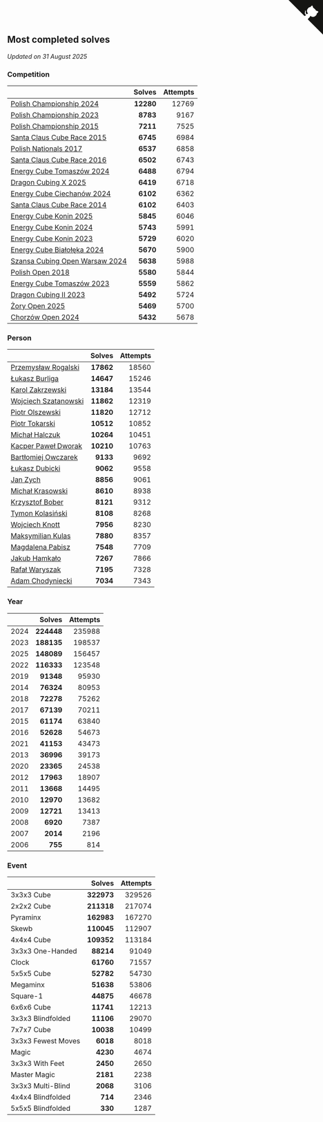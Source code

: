 ## Most completed solves

*Updated on 31 August 2025*


### Competition

|  | Solves | Attempts |
| :--- | ---: | ---: |
| [Polish Championship 2024](https://www.worldcubeassociation.org/competitions/PolishChampionship2024) | **12280** | 12769 |
| [Polish Championship 2023](https://www.worldcubeassociation.org/competitions/PolishChampionship2023) | **8783** | 9167 |
| [Polish Championship 2015](https://www.worldcubeassociation.org/competitions/PolishChampionship2015) | **7211** | 7525 |
| [Santa Claus Cube Race 2015](https://www.worldcubeassociation.org/competitions/SantaClausCubeRace2015) | **6745** | 6984 |
| [Polish Nationals 2017](https://www.worldcubeassociation.org/competitions/PolishNationals2017) | **6537** | 6858 |
| [Santa Claus Cube Race 2016](https://www.worldcubeassociation.org/competitions/SantaClausCubeRace2016) | **6502** | 6743 |
| [Energy Cube Tomaszów 2024](https://www.worldcubeassociation.org/competitions/EnergyCubeTomaszowMazowiecki2024) | **6488** | 6794 |
| [Dragon Cubing X 2025](https://www.worldcubeassociation.org/competitions/DragonCubingX2025) | **6419** | 6718 |
| [Energy Cube Ciechanów 2024](https://www.worldcubeassociation.org/competitions/EnergyCubeCiechanow2024) | **6102** | 6362 |
| [Santa Claus Cube Race 2014](https://www.worldcubeassociation.org/competitions/SantaClausRace2014) | **6102** | 6403 |
| [Energy Cube Konin 2025](https://www.worldcubeassociation.org/competitions/EnergyCubeKonin2025) | **5845** | 6046 |
| [Energy Cube Konin 2024](https://www.worldcubeassociation.org/competitions/EnergyCubeKonin2024) | **5743** | 5991 |
| [Energy Cube Konin 2023](https://www.worldcubeassociation.org/competitions/EnergyCubeKonin2023) | **5729** | 6020 |
| [Energy Cube Białołęka 2024](https://www.worldcubeassociation.org/competitions/EnergyCubeBialoleka2024) | **5670** | 5900 |
| [Szansa Cubing Open Warsaw 2024](https://www.worldcubeassociation.org/competitions/SzansaCubingOpenWarsaw2024) | **5638** | 5988 |
| [Polish Open 2018](https://www.worldcubeassociation.org/competitions/PolishOpen2018) | **5580** | 5844 |
| [Energy Cube Tomaszów 2023](https://www.worldcubeassociation.org/competitions/EnergyCubeTomaszowMazowiecki2023) | **5559** | 5862 |
| [Dragon Cubing II 2023](https://www.worldcubeassociation.org/competitions/DragonCubingII2023) | **5492** | 5724 |
| [Żory Open 2025](https://www.worldcubeassociation.org/competitions/ZoryOpen2025) | **5469** | 5700 |
| [Chorzów Open 2024](https://www.worldcubeassociation.org/competitions/ChorzowOpen2024) | **5432** | 5678 |

### Person

|  | Solves | Attempts |
| :--- | ---: | ---: |
| [Przemysław Rogalski](https://www.worldcubeassociation.org/persons/2013ROGA02) | **17862** | 18560 |
| [Łukasz Burliga](https://www.worldcubeassociation.org/persons/2013BURL01) | **14647** | 15246 |
| [Karol Zakrzewski](https://www.worldcubeassociation.org/persons/2014ZAKR01) | **13184** | 13544 |
| [Wojciech Szatanowski](https://www.worldcubeassociation.org/persons/2011SZAT01) | **11862** | 12319 |
| [Piotr Olszewski](https://www.worldcubeassociation.org/persons/2013OLSZ02) | **11820** | 12712 |
| [Piotr Tokarski](https://www.worldcubeassociation.org/persons/2013TOKA01) | **10512** | 10852 |
| [Michał Halczuk](https://www.worldcubeassociation.org/persons/2006HALC01) | **10264** | 10451 |
| [Kacper Paweł Dworak](https://www.worldcubeassociation.org/persons/2020DWOR01) | **10210** | 10763 |
| [Bartłomiej Owczarek](https://www.worldcubeassociation.org/persons/2013OWCZ01) | **9133** | 9692 |
| [Łukasz Dubicki](https://www.worldcubeassociation.org/persons/2018DUBI01) | **9062** | 9558 |
| [Jan Zych](https://www.worldcubeassociation.org/persons/2014ZYCH01) | **8856** | 9061 |
| [Michał Krasowski](https://www.worldcubeassociation.org/persons/2013KRAS02) | **8610** | 8938 |
| [Krzysztof Bober](https://www.worldcubeassociation.org/persons/2013BOBE01) | **8121** | 9312 |
| [Tymon Kolasiński](https://www.worldcubeassociation.org/persons/2016KOLA02) | **8108** | 8268 |
| [Wojciech Knott](https://www.worldcubeassociation.org/persons/2011KNOT01) | **7956** | 8230 |
| [Maksymilian Kulas](https://www.worldcubeassociation.org/persons/2021KULA02) | **7880** | 8357 |
| [Magdalena Pabisz](https://www.worldcubeassociation.org/persons/2017PABI01) | **7548** | 7709 |
| [Jakub Hamkało](https://www.worldcubeassociation.org/persons/2018HAMK01) | **7267** | 7866 |
| [Rafał Waryszak](https://www.worldcubeassociation.org/persons/2013WARY01) | **7195** | 7328 |
| [Adam Chodyniecki](https://www.worldcubeassociation.org/persons/2017CHOD02) | **7034** | 7343 |

### Year

|  | Solves | Attempts |
| :--- | ---: | ---: |
| 2024 | **224448** | 235988 |
| 2023 | **188135** | 198537 |
| 2025 | **148089** | 156457 |
| 2022 | **116333** | 123548 |
| 2019 | **91348** | 95930 |
| 2014 | **76324** | 80953 |
| 2018 | **72278** | 75262 |
| 2017 | **67139** | 70211 |
| 2015 | **61174** | 63840 |
| 2016 | **52628** | 54673 |
| 2021 | **41153** | 43473 |
| 2013 | **36996** | 39173 |
| 2020 | **23365** | 24538 |
| 2012 | **17963** | 18907 |
| 2011 | **13668** | 14495 |
| 2010 | **12970** | 13682 |
| 2009 | **12721** | 13413 |
| 2008 | **6920** | 7387 |
| 2007 | **2014** | 2196 |
| 2006 | **755** | 814 |

### Event

|  | Solves | Attempts |
| :--- | ---: | ---: |
| 3x3x3 Cube | **322973** | 329526 |
| 2x2x2 Cube | **211318** | 217074 |
| Pyraminx | **162983** | 167270 |
| Skewb | **110045** | 112907 |
| 4x4x4 Cube | **109352** | 113184 |
| 3x3x3 One-Handed | **88214** | 91049 |
| Clock | **61760** | 71557 |
| 5x5x5 Cube | **52782** | 54730 |
| Megaminx | **51638** | 53806 |
| Square-1 | **44875** | 46678 |
| 6x6x6 Cube | **11741** | 12213 |
| 3x3x3 Blindfolded | **11106** | 29070 |
| 7x7x7 Cube | **10038** | 10499 |
| 3x3x3 Fewest Moves | **6018** | 8018 |
| Magic | **4230** | 4674 |
| 3x3x3 With Feet | **2450** | 2650 |
| Master Magic | **2181** | 2238 |
| 3x3x3 Multi-Blind | **2068** | 3106 |
| 4x4x4 Blindfolded | **714** | 2346 |
| 5x5x5 Blindfolded | **330** | 1287 |


<a href="https://github.com/maxidragon/wca_statistics_pl" class="github-corner" aria-label="View source on Github"><svg width="80" height="80" viewBox="0 0 250 250" style="fill:#151513; color:#fff; position: absolute; top: 0; border: 0; right: 0;" aria-hidden="true"><path d="M0,0 L115,115 L130,115 L142,142 L250,250 L250,0 Z"></path><path d="M128.3,109.0 C113.8,99.7 119.0,89.6 119.0,89.6 C122.0,82.7 120.5,78.6 120.5,78.6 C119.2,72.0 123.4,76.3 123.4,76.3 C127.3,80.9 125.5,87.3 125.5,87.3 C122.9,97.6 130.6,101.9 134.4,103.2" fill="currentColor" style="transform-origin: 130px 106px;" class="octo-arm"></path><path d="M115.0,115.0 C114.9,115.1 118.7,116.5 119.8,115.4 L133.7,101.6 C136.9,99.2 139.9,98.4 142.2,98.6 C133.8,88.0 127.5,74.4 143.8,58.0 C148.5,53.4 154.0,51.2 159.7,51.0 C160.3,49.4 163.2,43.6 171.4,40.1 C171.4,40.1 176.1,42.5 178.8,56.2 C183.1,58.6 187.2,61.8 190.9,65.4 C194.5,69.0 197.7,73.2 200.1,77.6 C213.8,80.2 216.3,84.9 216.3,84.9 C212.7,93.1 206.9,96.0 205.4,96.6 C205.1,102.4 203.0,107.8 198.3,112.5 C181.9,128.9 168.3,122.5 157.7,114.1 C157.9,116.9 156.7,120.9 152.7,124.9 L141.0,136.5 C139.8,137.7 141.6,141.9 141.8,141.8 Z" fill="currentColor" class="octo-body"></path></svg></a><style>.github-corner:hover .octo-arm{animation:octocat-wave 560ms ease-in-out}@keyframes octocat-wave{0%,100%{transform:rotate(0)}20%,60%{transform:rotate(-25deg)}40%,80%{transform:rotate(10deg)}}@media (max-width:500px){.github-corner:hover .octo-arm{animation:none}.github-corner .octo-arm{animation:octocat-wave 560ms ease-in-out}}</style>
